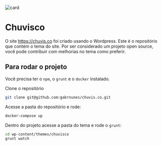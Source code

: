 ![card](https://user-images.githubusercontent.com/9409763/152864168-f56e9ecb-bce5-44de-9901-cdadcdac4170.png)

# Chuvisco

O site https://chuvis.co foi criado usando o Wordpress. Este é o repositório que contém o tema do site. Por ser considerado um projeto open source, você pode contribuir com melhorias no tema como preferir.

## Para rodar o projeto

Você precisa ter o `npm`, o `grunt` e o `docker` instalado.

Clone o repositório

```bash
git clone git@github.com:gabrnunes/chuvis.co.git
```

Acesse a pasta do repositório e rode:

```bash
docker-compose up
```

Dentro do projeto acesse a pasta do tema e rode o `grunt`:

```bash
cd wp-content/themes/chuvisco
grunt watch
```
